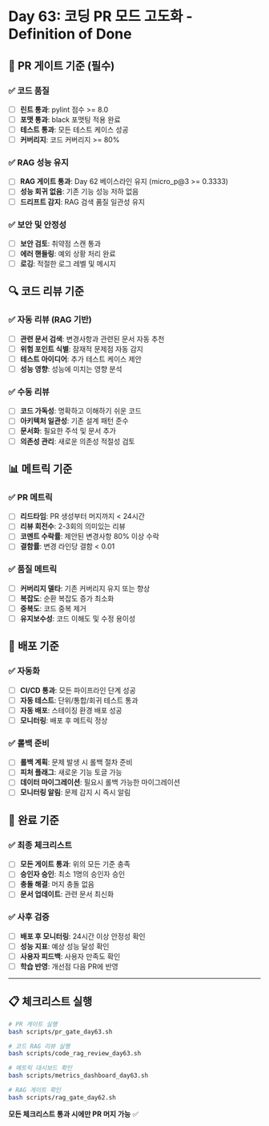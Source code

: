 # Day 63: 코딩 PR 모드 고도화 - Definition of Done

## 🎯 PR 게이트 기준 (필수)

### ✅ 코드 품질
- [ ] **린트 통과**: pylint 점수 >= 8.0
- [ ] **포맷 통과**: black 포맷팅 적용 완료
- [ ] **테스트 통과**: 모든 테스트 케이스 성공
- [ ] **커버리지**: 코드 커버리지 >= 80%

### ✅ RAG 성능 유지
- [ ] **RAG 게이트 통과**: Day 62 베이스라인 유지 (micro_p@3 >= 0.3333)
- [ ] **성능 회귀 없음**: 기존 기능 성능 저하 없음
- [ ] **드리프트 감지**: RAG 검색 품질 일관성 유지

### ✅ 보안 및 안정성
- [ ] **보안 검토**: 취약점 스캔 통과
- [ ] **에러 핸들링**: 예외 상황 처리 완료
- [ ] **로깅**: 적절한 로그 레벨 및 메시지

## 🔍 코드 리뷰 기준

### ✅ 자동 리뷰 (RAG 기반)
- [ ] **관련 문서 검색**: 변경사항과 관련된 문서 자동 추천
- [ ] **위험 포인트 식별**: 잠재적 문제점 자동 감지
- [ ] **테스트 아이디어**: 추가 테스트 케이스 제안
- [ ] **성능 영향**: 성능에 미치는 영향 분석

### ✅ 수동 리뷰
- [ ] **코드 가독성**: 명확하고 이해하기 쉬운 코드
- [ ] **아키텍처 일관성**: 기존 설계 패턴 준수
- [ ] **문서화**: 필요한 주석 및 문서 추가
- [ ] **의존성 관리**: 새로운 의존성 적절성 검토

## 📊 메트릭 기준

### ✅ PR 메트릭
- [ ] **리드타임**: PR 생성부터 머지까지 < 24시간
- [ ] **리뷰 회전수**: 2-3회의 의미있는 리뷰
- [ ] **코멘트 수락률**: 제안된 변경사항 80% 이상 수락
- [ ] **결함률**: 변경 라인당 결함 < 0.01

### ✅ 품질 메트릭
- [ ] **커버리지 델타**: 기존 커버리지 유지 또는 향상
- [ ] **복잡도**: 순환 복잡도 증가 최소화
- [ ] **중복도**: 코드 중복 제거
- [ ] **유지보수성**: 코드 이해도 및 수정 용이성

## 🚀 배포 기준

### ✅ 자동화
- [ ] **CI/CD 통과**: 모든 파이프라인 단계 성공
- [ ] **자동 테스트**: 단위/통합/회귀 테스트 통과
- [ ] **자동 배포**: 스테이징 환경 배포 성공
- [ ] **모니터링**: 배포 후 메트릭 정상

### ✅ 롤백 준비
- [ ] **롤백 계획**: 문제 발생 시 롤백 절차 준비
- [ ] **피처 플래그**: 새로운 기능 토글 가능
- [ ] **데이터 마이그레이션**: 필요시 롤백 가능한 마이그레이션
- [ ] **모니터링 알림**: 문제 감지 시 즉시 알림

## 🎉 완료 기준

### ✅ 최종 체크리스트
- [ ] **모든 게이트 통과**: 위의 모든 기준 충족
- [ ] **승인자 승인**: 최소 1명의 승인자 승인
- [ ] **충돌 해결**: 머지 충돌 없음
- [ ] **문서 업데이트**: 관련 문서 최신화

### ✅ 사후 검증
- [ ] **배포 후 모니터링**: 24시간 이상 안정성 확인
- [ ] **성능 지표**: 예상 성능 달성 확인
- [ ] **사용자 피드백**: 사용자 만족도 확인
- [ ] **학습 반영**: 개선점 다음 PR에 반영

---

## 📋 체크리스트 실행

```bash
# PR 게이트 실행
bash scripts/pr_gate_day63.sh

# 코드 RAG 리뷰 실행
bash scripts/code_rag_review_day63.sh

# 메트릭 대시보드 확인
bash scripts/metrics_dashboard_day63.sh

# RAG 게이트 확인
bash scripts/rag_gate_day62.sh
```

**모든 체크리스트 통과 시에만 PR 머지 가능** ✅
